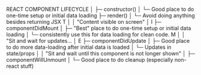 REACT COMPONENT LIFECYCLE
      │
      ├─  constructor()
      │   └─ Good place to do one-time setup or initial data loading
      ├─  render()
      │   └─ Avoid doing anything besides returning JSX
T     │
      │    "Content visible on screen"
      │
I     ├─  componentDidMount
      │   ├─ "Best" place to do one-time setup or initial data loading
      │   └─ consistently use this for data loading for clean code.
M     │
      │    "Sit and wait for updates...
      │
E     ├─  componentDidUpdate
      │   ├─ Good place to do more data-loading after initial data is loaded
      │   └─ Updates in state/props
      │
      │   "Sit and wait until this component is not longer shown"
      │
      ├─  componentWillUnmount
      │   └─ Good place to do cleanup (especially non-react stuff)